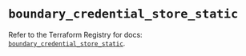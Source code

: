 # `boundary_credential_store_static`

Refer to the Terraform Registry for docs: [`boundary_credential_store_static`](https://registry.terraform.io/providers/hashicorp/boundary/1.1.12/docs/resources/credential_store_static).
